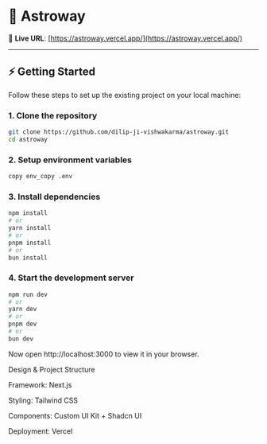 # 🚀 Astroway

🔗 **Live URL**: [https://astroway.vercel.app/](https://astroway.vercel.app/)

---

## ⚡ Getting Started  

Follow these steps to set up the existing project on your local machine:

### 1. Clone the repository
```bash
git clone https://github.com/dilip-ji-vishwakarma/astroway.git
cd astroway
```

### 2. Setup environment variables
```bash
copy env_copy .env
```

### 3. Install dependencies
```bash
npm install
# or
yarn install
# or
pnpm install
# or
bun install
```

### 4. Start the development server
```bash
npm run dev
# or
yarn dev
# or
pnpm dev
# or
bun dev
```

Now open http://localhost:3000 to view it in your browser.

Design & Project Structure

Framework: Next.js

Styling: Tailwind CSS

Components: Custom UI Kit + Shadcn UI

Deployment: Vercel